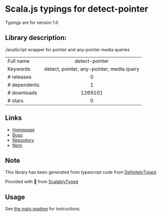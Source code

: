 
# Scala.js typings for detect-pointer

Typings are for version 1.0

## Library description:
JavaScript wrapper for pointer and any-pointer media queries

|                    |                 |
| ------------------ | :-------------: |
| Full name          | detect-pointer |
| Keywords           | detect, pointer, any-pointer, media query |
| # releases         | 0 |
| # dependents       | 1 |
| # downloads        | 1269101 |
| # stars            | 0 |

## Links
- [Homepage](https://github.com/rafgraph/detect-pointer#readme)
- [Bugs](https://github.com/rafgraph/detect-pointer/issues)
- [Repository](https://github.com/rafgraph/detect-pointer)
- [Npm](https://www.npmjs.com/package/detect-pointer)
    


## Note
This library has been generated from typescript code from [DefinitelyTyped](https://definitelytyped.org).

Provided with :purple_heart: from [ScalablyTyped](https://github.com/oyvindberg/ScalablyTyped)

## Usage
See [the main readme](../../readme.md) for instructions.


